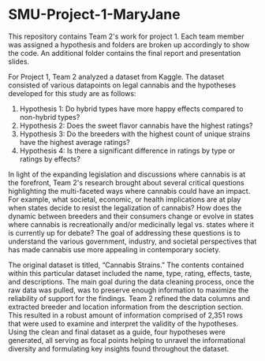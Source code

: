 # SMU-Project-1-MaryJane
This repository contains Team 2's work for project 1. Each team member was assigned a hypothesis and folders are broken up accordingly to show the code.
An additional folder contains the final report and presentation slides.

For Project 1, Team 2 analyzed a dataset from Kaggle. The dataset consisted of various datapoints on legal cannabis and the hypotheses developed for this study are as follows:

1) Hypothesis 1: Do hybrid types have more happy effects compared to non-hybrid types? 
2) Hypothesis 2: Does the sweet flavor cannabis have the highest ratings?
3) Hypothesis 3: Do the breeders with the highest count of unique strains have the highest average ratings?
4) Hypothesis 4: Is there a significant difference in ratings by type or ratings by effects?

In light of the expanding legislation and discussions where cannabis is at the forefront, Team 2's research brought about several critical questions highlighting the multi-faceted ways where cannabis could have an impact. For example, what societal, economic, or health implications are at play when states decide to resist the legalization of cannabis? How does the dynamic between breeders and their consumers change or evolve in states where cannabis is recreationally  and/or medicinally legal vs. states where it is currently up for debate? The goal of addressing these questions is to understand the various government, industry, and societal perspectives that has made cannabis use more appealing in contemporary society.

The original dataset is titled, “Cannabis Strains.” The contents contained within this particular dataset included the name, type, rating, effects, taste, and descriptions. The main goal during the data cleaning process, once the raw data was pulled, was to preserve enough information to maximize the reliability of support for the findings. Team 2 refined the data columns and extracted breeder and location information from the description section. This resulted in a robust amount of information comprised of 2,351 rows that were used to examine and interpret the validity of the hypotheses. Using the clean and final dataset as a guide, four hypotheses were generated, all serving as focal points helping to unravel the informational diversity and formulating key insights found throughout the dataset.



